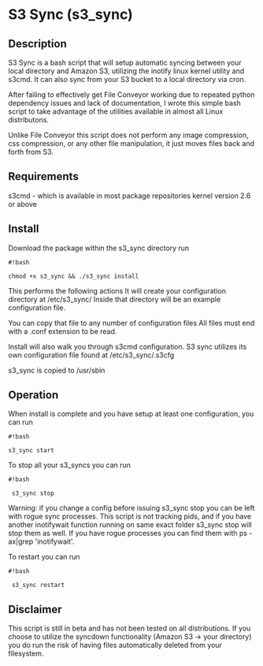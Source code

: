 # S3 Sync (s3_sync) #

## Description ##

S3 Sync is a bash script that will setup automatic syncing between your local directory and Amazon S3, utilizing the inotify linux kernel utility and s3cmd.  It can also sync from your S3 bucket to a local directory via cron.

After failing to effectively get File Conveyor working due to repeated python dependency issues and lack of documentation, I wrote this simple bash script to take advantage of the utilities available in almost all Linux distributons.

Unlike File Conveyor this script does not perform any image compression, css compression, or any other file manipulation, it just moves files back and forth from S3.

## Requirements ##
s3cmd -  which is available in most package repositories
kernel version 2.6 or above

## Install ##
Download the package
within the s3_sync directory run 
```
#!bash

chmod +x s3_sync && ./s3_sync install
```


This performs the following actions
It will create your configuration directory at /etc/s3_sync/
Inside that directory will be an example configuration file.

You can copy that file to any number of configuration files
All files must end with a .conf extension to be read.

Install will also walk you through s3cmd configuration.  S3 sync utilizes its own configuration file found at /etc/s3_sync/.s3cfg

s3_sync is copied to /usr/sbin

## Operation ##

When install is complete and you have setup at least one configuration, you can run 
```
#!bash

s3_sync start
```


To stop all your s3_syncs you can run
```
#!bash

 s3_sync stop
```

Warning: if you change a config before issuing s3_sync stop you can be left with rogue sync processes.  This script is not tracking pids, and if you have another inotifywait function running on same exact folder s3_sync stop will stop them as well.
If you have rogue processes you can find them with ps -ax|grep 'inotifywait'.

To restart you can run
```
#!bash

 s3_sync restart
```


## Disclaimer ##
This script is still in beta and has not been tested on all distributions.
If you choose to utilize the syncdown functionality (Amazon S3 -> your directory) you do run the risk of having files automatically deleted from your filesystem.
